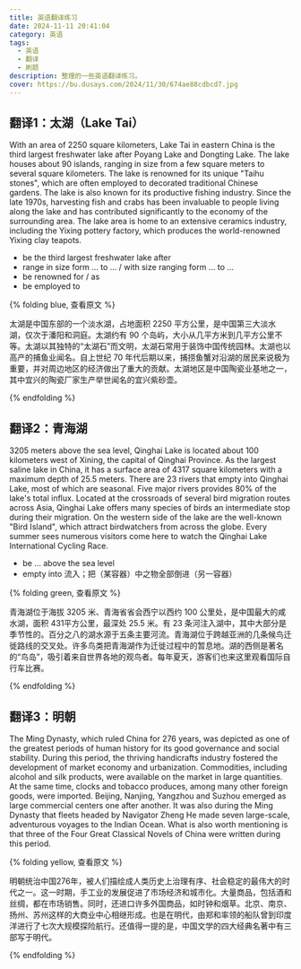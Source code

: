 ```yaml
---
title: 英语翻译练习
date: 2024-11-11 20:41:04
category: 英语
tags:
  - 英语
  - 翻译
  - 刷题
description: 整理的一些英语翻译练习。
cover: https://bu.dusays.com/2024/11/30/674ae88cdbcd7.jpg
---
```

## 翻译1：太湖（Lake Tai）

With an area of 2250 square kilometers, Lake Tai in eastern China is the third largest freshwater lake after Poyang Lake and Dongting Lake. The lake houses about 90 islands, ranging in size from a few square meters to several square kilometers. The lake is renowned for its unique "Taihu stones", which are often employed to decorated traditional Chinese gardens. The lake is also known for its productive fishing industry. Since the late 1970s, harvesting fish and crabs has been invaluable to people living along the lake and has contributed significantly to the economy of the surrounding area. The lake area is home to an extensive ceramics industry, including the Yixing pottery factory, which produces the world-renowned Yixing clay teapots.

- be the third largest freshwater lake after
- range in size form … to … / with size ranging form … to …
- be renowned for / as
- be employed to

{% folding blue, 查看原文 %}

太湖是中国东部的一个淡水湖，占地面积 2250 平方公里，是中国第三大淡水湖，仅次于潘阳和洞庭。太湖约有 90 个岛屿，大小从几平方米到几平方公里不等。太湖以其独特的“太湖石”而文明，太湖石常用于装饰中国传统园林。太湖也以高产的捕鱼业闻名。自上世纪 70 年代后期以来，捕捞鱼蟹对沿湖的居民来说极为重要，并对周边地区的经济做出了重大的贡献。太湖地区是中国陶瓷业基地之一，其中宜兴的陶瓷厂家生产举世闻名的宜兴紫砂壶。

{% endfolding %}

## 翻译2：青海湖

3205 meters above the sea level, Qinghai Lake is located about 100 kilometers west of Xining, the capital of Qinghai Province. As the largest saline lake in China, it has a surface area of 4317 square kilometers with a maximum depth of 25.5 meters. There are 23 rivers that empty into Qinghai Lake, most of which are seasonal. Five major rivers provides 80% of the lake's total influx. Located at the crossroads of several bird migration routes across Asia, Qinghai Lake offers many species of birds an intermediate stop during their migration. On the western side of the lake are the well-known "Bird Island", which attract birdwatchers from across the globe. Every summer sees numerous visitors come here to watch the Qinghai Lake International Cycling Race.

- be … above the sea level
- empty into	流入；把（某容器）中之物全部倒进（另一容器）

{% folding green, 查看原文 %}

青海湖位于海拔 3205 米、青海省省会西宁以西约 100 公里处，是中国最大的咸水湖，面积 431平方公里，最深处 25.5 米。有 23 条河注入湖中，其中大部分是季节性的。百分之八的湖水源于五条主要河流。青海湖位于跨越亚洲的几条候鸟迁徙路线的交叉处。许多鸟类把青海湖作为迁徙过程中的暂息地。湖的西侧是著名的“鸟岛”，吸引着来自世界各地的观鸟者。每年夏天，游客们也来这里观看国际自行车比赛。

{% endfolding %}

## 翻译3：明朝

The Ming Dynasty, which ruled China for 276 years, was depicted as one of the greatest periods of human history for its good governance and social stability. During this period, the thriving handicrafts industry fostered the development of market economy and urbanization. Commodities, including alcohol and silk products, were available on the market in large quantities. At the same time, clocks and tobacco produces, among many other foreign goods, were imported. Beijing, Nanjing, Yangzhou and Suzhou emerged as large commercial centers one after another. It was also during the Ming Dynasty that fleets headed by Navigator Zheng He made seven large-scale, adventurous voyages to the Indian Ocean. What is also worth mentioning is that three of the Four Great Classical Novels of China were written during this period.

{% folding yellow, 查看原文 %}

明朝统治中国276年，被人们描绘成人类历史上治理有序、社会稳定的最伟大的时代之一。这一时期，手工业的发展促进了市场经济和城市化。大量商品，包括酒和丝绸，都在市场销售。同时，还进口许多外国商品，如时钟和烟草。北京、南京、扬州、苏州这样的大商业中心相继形成。也是在明代，由郑和率领的船队曾到印度洋进行了七次大规模探险航行。还值得一提的是，中国文学的四大经典名著中有三部写于明代。

{% endfolding %}
